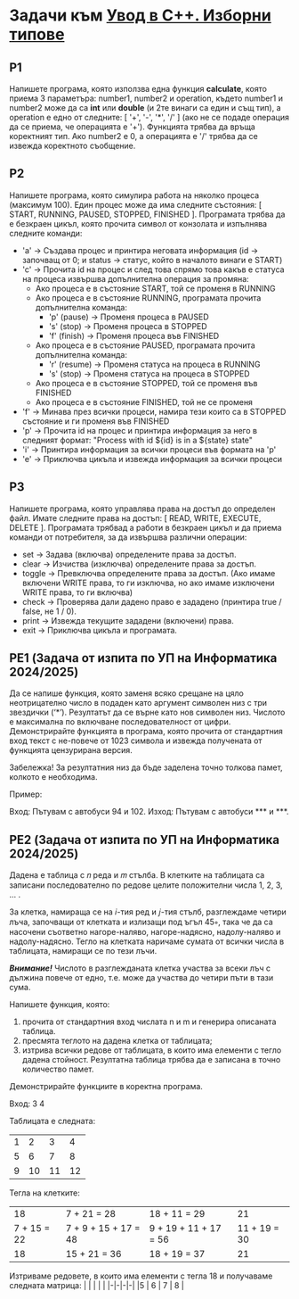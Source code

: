 # Задачи към [Увод в C++. Изборни типове](./)

## P1

Напишете програма, която използва една функция **calculate**, която приема 3 параметъра: number1, number2 и operation, където number1 и number2 може да са **int** или **double** (и 2те винаги са един и същ тип), а operation е едно от следните: [ '+', '-', '*', '/' ] (ако не се подаде операция да се приема, че операцията е '+'). Функцията трябва да връща коректният тип. Ако number2 е 0, а операцията е '/' трябва да се извежда коректното съобщение.

## P2

Напишете програма, която симулира работа на няколко процеса (максимум 100). Един процес може да има следните състояния: [ START, RUNNING, PAUSED, STOPPED, FINISHED ]. Програмата трябва да е безкраен цикъл, която прочита символ от конзолата и изпълнява следните команди:

- 'a' -> Създава процес и принтира неговата информация (id -> започващ от 0; и status -> статус, който в началото винаги е START)
- 'c' -> Прочита id на процес и след това спрямо това какъв е статуса на процеса извършва допълнителна операция за промяна:
  - Ако процеса е в състояние START, той се променя в RUNNING
  - Ако процеса е в състояние RUNNING, програмата прочита допълнителна команда:
    - 'p' (pause) -> Променя процеса в PAUSED
    - 's' (stop) -> Променя процеса в STOPPED
    - 'f' (finish) -> Променя процеса във FINISHED
  - Ако процеса е в състояние PAUSED, програмата прочита допълнителна команда:
    - 'r' (resume) -> Променя статуса на процеса в RUNNING
    - 's' (stop) -> Променя статуса на процеса в STOPPED
  - Ако процеса е в състояние STOPPED, той се променя във FINISHED
  - Ако процеса е в състояние FINISHED, той не се променя
- 'f' -> Минава през всички процеси, намира тези които са в STOPPED състояние и ги променя във FINISHED
- 'p' -> Прочита id на процес и принтира информация за него в следният формат: "Process with id ${id} is in a ${state} state"
- 'i' -> Принтира информация за всички процеси във формата на 'p'
- 'e' -> Приключва цикъла и извежда информация за всички процеси

## P3

Напишете програма, която управлява права на достъп до определен файл. Имате следните права на достъп: [ READ, WRITE, EXECUTE, DELETE ]. Програмата трябвад а работи в безкраен цикъл и да приема команди от потребителя, за да извършва различни операции:

- set <permission> -> Задава (включва) определените права за достъп.
- clear <permission> -> Изчиства (изключва) определените права за достъп.
- toggle <permission> -> Превключва определените права за достъп. (Ако имаме включени WRITE права, то ги изключва, но ако имаме изключени WRITE права, то ги включва)
- check <permission> -> Проверява дали дадено право е зададено (принтира true / false, не 1 / 0).
- print -> Извежда текущите зададени (включени) права.
- exit -> Приключва цикъла и програмата.

## PE1 (Задача от изпита по УП на Информатика 2024/2025)

Да се напише функция, която заменя всяко срещане на цяло неотрицателно число в подаден като аргумент символен низ с три звездички (‘*’). Резултатът да се върне като нов символен низ. Числото е максимална по включване последователност от цифри.
Демонстрирайте функцията в програма, която прочита от стандартния вход текст с не-повече от 1023 символа и извежда получената от функцията цензурирана версия.

Забележка! За резултатния низ да бъде заделена точно толкова памет, колкото е необходима.

Пример:

Вход: Пътувам с автобуси 94 и 102.
Изход: Пътувам с автобуси *** и ***.

## PE2 (Задача от изпита по УП на Информатика 2024/2025)

Дадена е таблица с 𝑛 реда и 𝑚 стълба. В клетките на таблицата са записани последователно по редове целите положителни числа 1, 2, 3, … .

За клетка, намираща се на 𝑖-тия ред и 𝑗-тия стълб, разглеждаме четири лъча, започващи от клетката и излизащи под ъгъл 45∘, така че да са насочени съответно нагоре-наляво, нагоре-надясно, надолу-наляво и надолу-надясно. Тегло на клетката наричаме сумата от всички числа в таблицата, намиращи се по тези лъчи.

***Внимание!*** Числото в разглежданата клетка участва за всеки лъч с дължина повече от едно, т.е. може да участва до четири пъти в тази сума.

Напишете функция, която:
1. прочита от стандартния вход числата n и m и генерира описаната таблица.
2. пресмята теглото на дадена клетка от таблицата;
3. изтрива всички редове от таблицата, в които има елементи с тегло дадена стойност. Резултатна таблица трябва да е записана в точно количество памет.

Демонстрирайте функциите в коректна програма.

Вход:
3 4

Таблицата е следната:

|   |   |   |   |
|---|---|---|---|
| 1 | 2 | 3 | 4 |
| 5 | 6 | 7 | 8 |
| 9 | 10 | 11 | 12 |

 

Тегла на клетките:

| | | | |
|-|-|-|-|
| 18 | 7 + 21 = 28 | 18 + 11 = 29 | 21 |
| 7 + 15 = 22 | 7 + 9 + 15 + 17 = 48 | 9 + 19 + 11 + 17 = 56 | 11 + 19 = 30 |
| 18 | 15 + 21 = 36 | 18 + 19 = 37 | 21 |

 

Изтриваме редовете, в които има елементи с тегла 18 и получаваме следната матрица:
| | | | | 
|-|-|-|-|
|5 | 6 | 7 | 8 |


